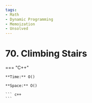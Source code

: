 ```yaml
---
tags:
- Math
- Dynamic Programming
- Memoization
- Unsolved
---
```



# 70. Climbing Stairs

=== "C++"

    **Time:** O()

    **Space:** O()

    ``` c++
    ```